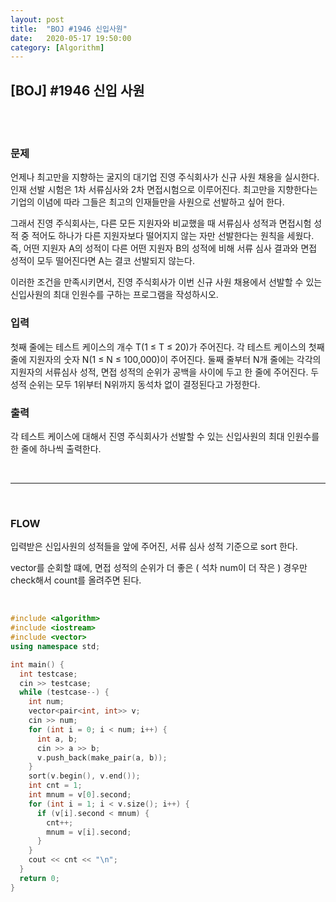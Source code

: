 ```yaml
---
layout:	post
title:	"BOJ #1946 신입사원"
date:	2020-05-17 19:50:00
category: [Algorithm]
---
```




## [BOJ] #1946 신입 사원

<br/>

<br/>

### 문제

언제나 최고만을 지향하는 굴지의 대기업 진영 주식회사가 신규 사원 채용을 실시한다. 인재 선발 시험은 1차 서류심사와 2차 면접시험으로 이루어진다. 최고만을 지향한다는 기업의 이념에 따라 그들은 최고의 인재들만을 사원으로 선발하고 싶어 한다.

그래서 진영 주식회사는, 다른 모든 지원자와 비교했을 때 서류심사 성적과 면접시험 성적 중 적어도 하나가 다른 지원자보다 떨어지지 않는 자만 선발한다는 원칙을 세웠다. 즉, 어떤 지원자 A의 성적이 다른 어떤 지원자 B의 성적에 비해 서류 심사 결과와 면접 성적이 모두 떨어진다면 A는 결코 선발되지 않는다.

이러한 조건을 만족시키면서, 진영 주식회사가 이번 신규 사원 채용에서 선발할 수 있는 신입사원의 최대 인원수를 구하는 프로그램을 작성하시오.

### 입력

첫째 줄에는 테스트 케이스의 개수 T(1 ≤ T ≤ 20)가 주어진다. 각 테스트 케이스의 첫째 줄에 지원자의 숫자 N(1 ≤ N ≤ 100,000)이 주어진다. 둘째 줄부터 N개 줄에는 각각의 지원자의 서류심사 성적, 면접 성적의 순위가 공백을 사이에 두고 한 줄에 주어진다. 두 성적 순위는 모두 1위부터 N위까지 동석차 없이 결정된다고 가정한다.

### 출력

각 테스트 케이스에 대해서 진영 주식회사가 선발할 수 있는 신입사원의 최대 인원수를 한 줄에 하나씩 출력한다.

<br/>

---------------------

<br/>

### FLOW

입력받은 신입사원의 성적들을 앞에 주어진, 서류 심사 성적 기준으로 sort 한다.

vector를 순회할 떄에, 면접 성적의 순위가 더 좋은 ( 석차 num이 더 작은 ) 경우만 check해서 count를 올려주면 된다.

<br/>

``` c++
#include <algorithm>
#include <iostream>
#include <vector>
using namespace std;

int main() {
  int testcase;
  cin >> testcase;
  while (testcase--) {
    int num;
    vector<pair<int, int>> v;
    cin >> num;
    for (int i = 0; i < num; i++) {
      int a, b;
      cin >> a >> b;
      v.push_back(make_pair(a, b));
    }
    sort(v.begin(), v.end());
    int cnt = 1;
    int mnum = v[0].second;
    for (int i = 1; i < v.size(); i++) {
      if (v[i].second < mnum) {
        cnt++;
        mnum = v[i].second;
      }
    }
    cout << cnt << "\n";
  }
  return 0;
}


```

<br/>

<br/>



